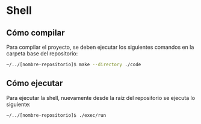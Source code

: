 # Shell

## Cómo compilar

Para compilar el proyecto, se deben ejecutar los siguientes comandos en la carpeta base del repositorio:

```bash
~/../[nombre-repositorio]$ make --directory ./code
```

## Cómo ejecutar

Para ejecutar la shell, nuevamente desde la raíz del repositorio se ejecuta lo siguiente:

```bash
~/../[nombre-repositorio]$ ./exec/run
```

